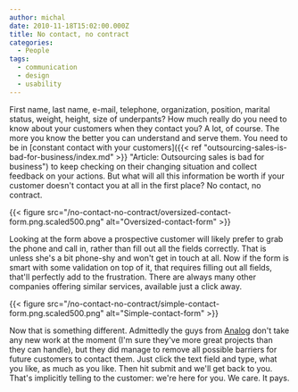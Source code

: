 ```yaml
---
author: michal
date: 2010-11-18T15:02:00.000Z
title: No contact, no contract
categories:
  - People
tags:
  - communication
  - design
  - usability
---
```


First name, last name, e-mail, telephone, organization, position, marital status, weight, height, size of underpants? How much really do you need to know about your customers when they contact you? A lot, of course. The more you know the better you can understand and serve them. You need to be in [constant contact with your customers]({{< ref "outsourcing-sales-is-bad-for-business/index.md" >}} "Article: Outsourcing sales is bad for business") to keep checking on their changing situation and collect feedback on your actions. But what will all this information be worth if your customer doesn't contact you at all in the first place? No contact, no contract.

<!--more-->

{{< figure src="/no-contact-no-contract/oversized-contact-form.png.scaled500.png" alt="Oversized-contact-form" >}}

Looking at the form above a prospective customer will likely prefer to grab the phone and call in, rather than fill out all the fields correctly. That is unless she's a bit phone-shy and won't get in touch at all. Now if the form is smart with some validation on top of it, that requires filling out all fields, that'll perfectly add to the frustration. There are always many other companies offering similar services, available just a click away.

{{< figure src="/no-contact-no-contract/simple-contact-form.png.scaled500.png" alt="Simple-contact-form" >}}

Now that is something different. Admittedly the guys from [Analog](http://analog.coop/ "Analog web design firm") don't take any new work at the moment (I'm sure they've more great projects than they can handle), but they did manage to remove all possible barriers for future customers to contact them. Just click the text field and type, what you like, as much as you like. Then hit submit and we'll get back to you. That's implicitly telling to the customer: we're here for you. We care. It pays.
